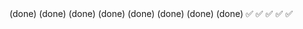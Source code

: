 
 <!-- membuat telaah dan mengklasifikasian aduan (bareng) --> (done)
 
 <!-- jawab langsung --> (done)
 <!-- tim penangan membuat tindak lanjut kemudian bisa meneruskan  --> (done)

 <!-- verifikasi acc/tolak kepala bidnag --> (done)

 <!-- form aduan --> (done)
 <!-- tracking aduan --> (done)
 

 <!-- list riwayat aduan --> (done)
 <!-- verifikasi keplaa dinas  --> (done)
 
 <!-- tracking bagian admin di perbaiki -->✅
 <!-- detail aduan tambah history revisi (admin) -->✅
 <!-- rekap laporan  tanggal awal dan akhir -->  ✅
 <!-- reset password penggunaa -->✅
 <!-- profile -->✅
 


<!-- Catatan :
- Lanjutkan laporan ACC/refisi di kepala bidang✅
- Laporan rekap keseluruhan pengaduan✅
- di detail aduan lanjutkan ✅

1. Daftar aduan : Search belum bisa ✅
2. Tapdetail : Mediasi rk perlu( Tambahkan informasi kepala dinas atau foto opsional jika ada)  ✅
3. Crud hapus kategori, klasifikasi user's belum sesuai (kehapus paling atas) (✅)

4. Refisi 1x saja Yen uwis d refisi tim penanganan Ng user kepala bidang GK iso refisi neh hanya verifikasi saja ✅
5. Font nomer aduan jangan Bg tebal warna di tampilan daftar aduan samakan lainnya aja✅
6. Beri Keterangan e Ng kepala bidang pas centang teruskan kepala dinas/tidak centang langsung selesa  ✅i 
7. tampilan Daftar aduan di ukuran status ( proses, tolak, selesai) jangan besar dengan ukuran font field tabel di samakan✅
8. Di dashboard Grafik kasih keterangan jumlah arah atas dan agar bisa pertahun ✅
9. Font panduan kategori kasih keterangan misal bidang pencatatan penduduk berikan dibawahnya kalimatnya ✅
11. detail cetak ✅
10. upload photo✅

benahi : 
- validasi 16 NIK ✅
- tanggal penerimaan ng detail cetak rung wenehi kro typo kata identias✅
- ng tampilan admin, masyarakat seh teks e klasifikasi kro rung ono fitur geser samping n atas
- tampilan beranda tentang kanal pengaduan jawaban pertanyaan sekalian wenehi✅

tambahan : 
- ng daftar aduan tambahi tabel kategori aduan✅
- ng tampilan detail sg tk kirimi riq 



hapus :
- ng detail ( tersampaikan hapus wae )  ✅
 bug :
- search ng users seh eror✅
-->


